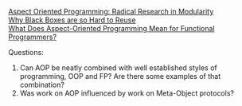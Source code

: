 [Aspect Oriented Programming: Radical Research in Modularity](https://www.youtube.com/watch?v=40Q16Ix-src)  
[Why Black Boxes are so Hard to Reuse](https://www.youtube.com/watch?v=5l2wMgm7ZOk)  
[What Does Aspect-Oriented Programming Mean for Functional Programmers?](https://www.cs.ox.ac.uk/files/2282/wgp14-wang.pdf)  

Questions:  
1. Can AOP be neatly combined with well established styles of programming, OOP and FP? Are there some examples of that combination?  
2. Was work on AOP influenced by work on Meta-Object protocols?
